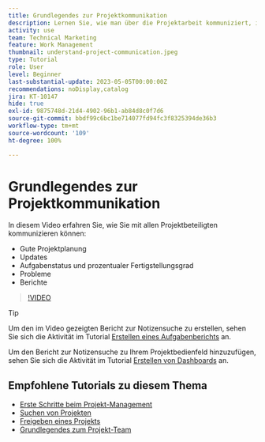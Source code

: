 ```yaml
---
title: Grundlegendes zur Projektkommunikation
description: Lernen Sie, wie man über die Projektarbeit kommuniziert, indem man eine gute Projektplanung, Aktualisierungen, Aufgabenstatus, Fertigstellungsgrade in Prozent, Probleme und Berichte verwendet.
activity: use
team: Technical Marketing
feature: Work Management
thumbnail: understand-project-communication.jpeg
type: Tutorial
role: User
level: Beginner
last-substantial-update: 2023-05-05T00:00:00Z
recommendations: noDisplay,catalog
jira: KT-10147
hide: true
exl-id: 9875748d-21d4-4902-96b1-ab84d8c0f7d6
source-git-commit: bbdf99c6bc1be714077fd94fc3f8325394de36b3
workflow-type: tm+mt
source-wordcount: '109'
ht-degree: 100%

---
```


# Grundlegendes zur Projektkommunikation

In diesem Video erfahren Sie, wie Sie mit allen Projektbeteiligten kommunizieren können:

* Gute Projektplanung
* Updates
* Aufgabenstatus und prozentualer Fertigstellungsgrad
* Probleme
* Berichte

>[!VIDEO](https://video.tv.adobe.com/v/3436153/?quality=12&learn=on&enablevpops=1&captions=ger)

>[!TIP]
>
>Um den im Video gezeigten Bericht zur Notizensuche zu erstellen, sehen Sie sich die Aktivität im Tutorial [Erstellen eines Aufgabenberichts](https://experienceleague.adobe.com/docs/workfront-learn/tutorials-workfront/reporting/basic-reporting/create-a-task-report.html?lang=de) an.
>
>Um den Bericht zur Notizensuche zu Ihrem Projektbedienfeld hinzuzufügen, sehen Sie sich die Aktivität im Tutorial [Erstellen von Dashboards](https://experienceleague.adobe.com/docs/workfront-learn/tutorials-workfront/reporting/basic-reporting/create-dashboards.html?lang=de) an.

## Empfohlene Tutorials zu diesem Thema

* [Erste Schritte beim Projekt-Management](/help/manage-work/projects/getting-started-manage-a-project.md)
* [Suchen von Projekten](/help/manage-work/projects/find-projects.md)
* [Freigeben eines Projekts](/help/manage-work/projects/share-a-project.md)
* [Grundlegendes zum Projekt-Team](/help/manage-work/projects/understand-the-project-team.md)
